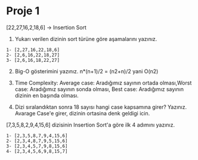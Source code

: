 # Proje 1
 [22,27,16,2,18,6] -> Insertion Sort

1. Yukarı verilen dizinin sort türüne göre aşamalarını yazınız.
```
1- [2,27,16,22,18,6]
2- [2,6,16,22,18,27]
3- [2,6,16,18,22,27]
```
2. Big-O gösterimini yazınız.
n*(n+1)/2  =  (n2+n)/2  yani  O(n2)
3. Time Complexity: Average case: Aradığımız sayının ortada olması,Worst case: Aradığımız sayının sonda olması, Best case: Aradığımız sayının dizinin en başında olması.

4. Dizi sıralandıktan sonra 18 sayısı hangi case kapsamına girer? Yazınız.
Avarage Case'e girer, dizinin ortasina denk geldigi icin.


[7,3,5,8,2,9,4,15,6] dizisinin Insertion Sort'a göre ilk 4 adımını yazınız.
```
1- [2,3,5,8,7,9,4,15,6]
2- [2,3,4,8,7,9,5,15,6]
3- [2,3,4,5,7,9,8,15,6]
4- [2,3,4,5,6,9,8,15,7]
```